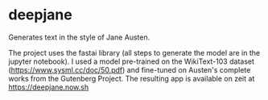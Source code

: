 # deepjane

Generates text in the style of Jane Austen.

The project uses the fastai library (all steps to generate the model are in the jupyter notebook).  I used a model pre-trained on the WikiText-103 dataset (https://www.sysml.cc/doc/50.pdf) and fine-tuned on Austen's complete works from the Gutenberg Project.  The resulting app is available on zeit at https://deepjane.now.sh

